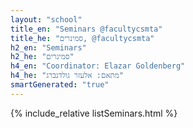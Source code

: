 ```yaml
---
layout: "school"
title_en: "Seminars @facultycsmta"
title_he: "סמינרים, @facultycsmta"
h2_en: "Seminars"
h2_he: "סמינרים"
h4_en: "Coordinator: Elazar Goldenberg"
h4_he: "מתאם: אלעזר גולדנברג"
smartGenerated: "true"
---
```

{% include_relative listSeminars.html %}